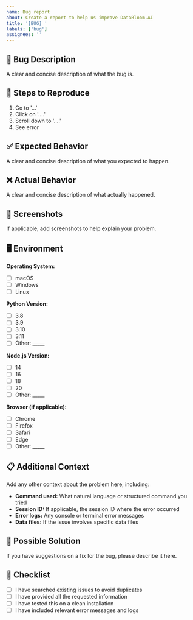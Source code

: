 ```yaml
---
name: Bug report
about: Create a report to help us improve DataBloom.AI
title: '[BUG] '
labels: ['bug']
assignees: ''
---
```


## 🐛 Bug Description

A clear and concise description of what the bug is.

## 🔄 Steps to Reproduce

1. Go to '...'
2. Click on '....'
3. Scroll down to '....'
4. See error

## ✅ Expected Behavior

A clear and concise description of what you expected to happen.

## ❌ Actual Behavior

A clear and concise description of what actually happened.

## 📸 Screenshots

If applicable, add screenshots to help explain your problem.

## 🖥️ Environment

**Operating System:**
- [ ] macOS
- [ ] Windows
- [ ] Linux

**Python Version:** 
- [ ] 3.8
- [ ] 3.9
- [ ] 3.10
- [ ] 3.11
- [ ] Other: _____

**Node.js Version:**
- [ ] 14
- [ ] 16
- [ ] 18
- [ ] 20
- [ ] Other: _____

**Browser (if applicable):**
- [ ] Chrome
- [ ] Firefox
- [ ] Safari
- [ ] Edge
- [ ] Other: _____

## 📋 Additional Context

Add any other context about the problem here, including:

- **Command used:** What natural language or structured command you tried
- **Session ID:** If applicable, the session ID where the error occurred
- **Error logs:** Any console or terminal error messages
- **Data files:** If the issue involves specific data files

## 🔧 Possible Solution

If you have suggestions on a fix for the bug, please describe it here.

## 📝 Checklist

- [ ] I have searched existing issues to avoid duplicates
- [ ] I have provided all the requested information
- [ ] I have tested this on a clean installation
- [ ] I have included relevant error messages and logs 